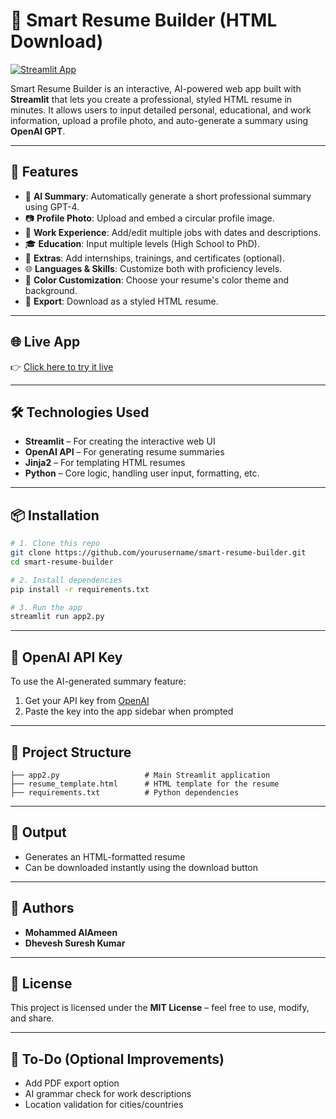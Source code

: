 
# 📄 Smart Resume Builder (HTML Download)

[![Streamlit App](https://img.shields.io/badge/Live%20Demo-Streamlit-brightgreen)](https://smart-resume-assistant-hagbv8kxt4st77vbj5mtgu.streamlit.app/)

Smart Resume Builder is an interactive, AI-powered web app built with **Streamlit** that lets you create a professional, styled HTML resume in minutes. It allows users to input detailed personal, educational, and work information, upload a profile photo, and auto-generate a summary using **OpenAI GPT**.

---

## 🚀 Features

- 🧠 **AI Summary**: Automatically generate a short professional summary using GPT-4.
- 📷 **Profile Photo**: Upload and embed a circular profile image.
- 💼 **Work Experience**: Add/edit multiple jobs with dates and descriptions.
- 🎓 **Education**: Input multiple levels (High School to PhD).
- 🧾 **Extras**: Add internships, trainings, and certificates (optional).
- 🌐 **Languages & Skills**: Customize both with proficiency levels.
- 🎨 **Color Customization**: Choose your resume's color theme and background.
- 💾 **Export**: Download as a styled HTML resume.

---

## 🌐 Live App

👉 [Click here to try it live](https://smart-resume-assistant-hagbv8kxt4st77vbj5mtgu.streamlit.app/)

---

## 🛠️ Technologies Used

- **Streamlit** – For creating the interactive web UI
- **OpenAI API** – For generating resume summaries
- **Jinja2** – For templating HTML resumes
- **Python** – Core logic, handling user input, formatting, etc.

---

## 📦 Installation

```bash
# 1. Clone this repo
git clone https://github.com/yourusername/smart-resume-builder.git
cd smart-resume-builder

# 2. Install dependencies
pip install -r requirements.txt

# 3. Run the app
streamlit run app2.py
```

---

## 🔐 OpenAI API Key

To use the AI-generated summary feature:

1. Get your API key from [OpenAI](https://platform.openai.com/account/api-keys)
2. Paste the key into the app sidebar when prompted

---

## 📁 Project Structure

```
├── app2.py                   # Main Streamlit application
├── resume_template.html      # HTML template for the resume
├── requirements.txt          # Python dependencies
```

---

## 📄 Output

- Generates an HTML-formatted resume
- Can be downloaded instantly using the download button

---

## 👤 Authors

- **Mohammed AlAmeen**
- **Dhevesh Suresh Kumar**

---

## 📄 License

This project is licensed under the **MIT License** – feel free to use, modify, and share.

---

## 📝 To-Do (Optional Improvements)

- Add PDF export option
- AI grammar check for work descriptions
- Location validation for cities/countries
